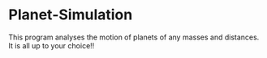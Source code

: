 # Planet-Simulation
This program analyses the motion of planets of any masses and distances. It is all up to your choice!!
